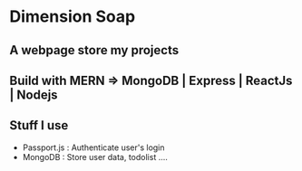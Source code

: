 # Dimension Soap 
## A webpage store my projects

## Build with MERN => MongoDB | Express | ReactJs | Nodejs

## Stuff I use
- Passport.js :
  Authenticate user's login
- MongoDB :
  Store user data, todolist ....